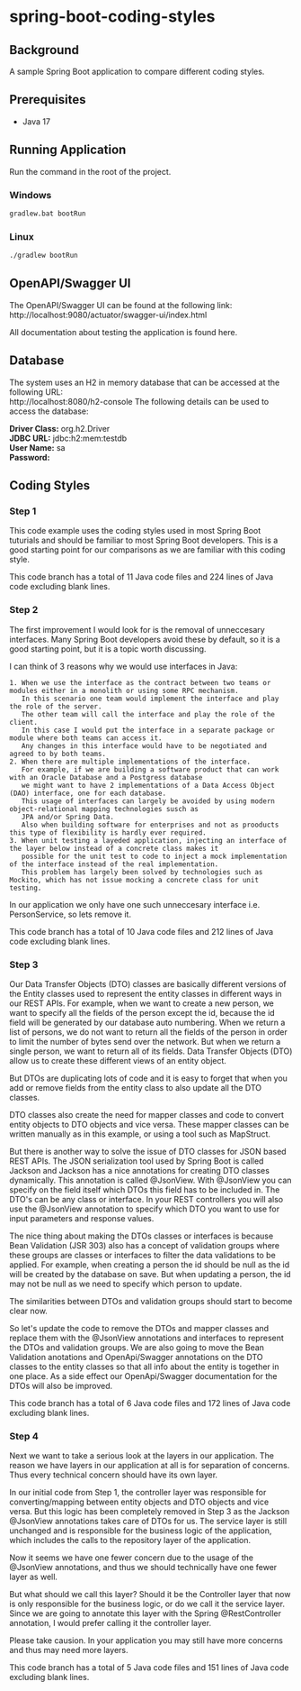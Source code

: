 # spring-boot-coding-styles

## Background
A sample Spring Boot application to compare different coding styles.

## Prerequisites
- Java 17

## Running Application
Run the command in the root of the project.
### Windows
```bash
gradlew.bat bootRun
 ```
### Linux
```bash
./gradlew bootRun
```

## OpenAPI/Swagger UI
The OpenAPI/Swagger UI can be found at the following link:
http://localhost:9080/actuator/swagger-ui/index.html

All documentation about testing the application is found here.

## Database
The system uses an H2 in memory database that can be accessed at the following URL:  
http://localhost:8080/h2-console
The following details can be used to access the database:

**Driver Class:** org.h2.Driver  
**JDBC URL:** jdbc:h2:mem:testdb  
**User Name:** sa  
**Password:** 

## Coding Styles

### Step 1

This code example uses the coding styles used in most Spring Boot tuturials and should be familiar to most Spring Boot developers. 
This is a good starting point for our comparisons as we are familiar with this coding style.

This code branch has a total of 11 Java code files and 224 lines of Java code excluding blank lines.

### Step 2

The first improvement I would look for is the removal of unneccesary interfaces.
Many Spring Boot developers avoid these by default, so it is a good starting point, but it is a topic worth discussing.

I can think of 3 reasons why we would use interfaces in Java:

    1. When we use the interface as the contract between two teams or modules either in a monolith or using some RPC mechanism.
       In this scenario one team would implement the interface and play the role of the server.
       The other team will call the interface and play the role of the client.
       In this case I would put the interface in a separate package or module where both teams can access it.
       Any changes in this interface would have to be negotiated and agreed to by both teams.
    2. When there are multiple implementations of the interface.
       For example, if we are building a software product that can work with an Oracle Database and a Postgress database
       we might want to have 2 implementations of a Data Access Object (DAO) interface, one for each database.
       This usage of interfaces can largely be avoided by using modern object-relational mapping technologies susch as
       JPA and/or Spring Data.
       Also when building software for enterprises and not as prooducts this type of flexibility is hardly ever required.
    3. When unit testing a layeded application, injecting an interface of the layer below instead of a concrete class makes it
       possible for the unit test to code to inject a mock implementation of the interface instead of the real implementation.
       This problem has largely been solved by technologies such as Mockito, which has not issue mocking a concrete class for unit testing.

In our application we only have one such unneccesary interface i.e. PersonService, so lets remove it.

This code branch has a total of 10 Java code files and 212 lines of Java code excluding blank lines.

### Step 3

Our Data Transfer Objects (DTO) classes are basically different versions of the Entity classes used to represent the entity classes in different ways in our REST APIs.
For example, when we want to create a new person, we want to specify all the fields of the person except the id, because the id field will be generated by our database auto numbering. When we return a list of persons, we do not want to return all the fields of the person in order to limit the number of bytes send over the network. But when we return a single person, we want to return all of its fields.
Data Transfer Objects (DTO) allow us to create these different views of an entity object.

But DTOs are duplicating lots of code and it is easy to forget that when you add or remove fields from the entity class to also update all the DTO classes.

DTO classes also create the need for mapper classes and code to convert entity objects to DTO objects and vice versa. These mapper classes can be written manually as in this example, or using a tool such as MapStruct.

But there is another way to solve the issue of DTO classes for JSON based REST APIs. The JSON serialization tool used by Spring Boot is called Jackson and Jackson has a nice annotations for creating DTO classes dynamically. This annotation is called @JsonView. With @JsonView you can specify on the field itself which DTOs this field has to be included in. The DTO's can be any class or interface. In your REST controllers you will also use the @JsonView annotation to specify which DTO you want to use for input parameters and response values.

The nice thing about making the DTOs classes or interfaces is because Bean Validation (JSR 303) also has a concept of validation groups where these groups are classes or interfaces to filter the data validations to be applied.
For example, when creating a person the id should be null as the id will be created by the database on save. But when updating a person, the id may not be null as we need to specify which person to update.

The similarities between DTOs and validation groups should start to become clear now.

So let's update the code to remove the DTOs and mapper classes and replace them with the @JsonView annotations and interfaces to represent the DTOs and validation groups. We are also going to move the Bean Validation anotations and OpenApi/Swagger annotations on the DTO classes to the entity classes so that all info about the entity is together in one place. As a side effect our OpenApi/Swagger documentation for the DTOs will also be improved.

This code branch has a total of 6 Java code files and 172 lines of Java code excluding blank lines.

### Step 4

Next we want to take a serious look at the layers in our application. The reason we have layers in our application at all is for separation of concerns. Thus every technical concern should have its own layer.

In our initial code from Step 1, the controller layer was responsible for converting/mapping between entity objects and DTO objects and vice versa. But this logic has been completely removed in Step 3 as the Jackson @JsonView annotations takes care of DTOs for us. The service layer is still unchanged and is responsible for the business logic of the application, which includes the calls to the repository layer of the application.

Now it seems we have one fewer concern due to the usage of the @JsonView annotations, and thus we should technically have one fewer layer as well.

But what should we call this layer? Should it be the Controller layer that now is only responsible for the business logic, or do we call it the service layer. Since we are going to annotate this layer with the Spring @RestController annotation, I would prefer calling it the controller layer.

Please take causion. In your application you may still have more concerns and thus may need more layers.

This code branch has a total of 5 Java code files and 151 lines of Java code excluding blank lines.